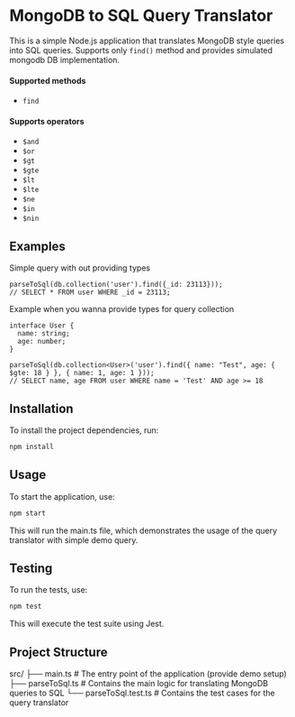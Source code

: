 # MongoDB to SQL Query Translator

This is a simple Node.js application that translates MongoDB style queries into SQL queries. Supports only `find()` method and provides simulated mongodb DB implementation.

#### Supported methods

- `find`

#### Supports operators

- `$and`
- `$or`
- `$gt`
- `$gte`
- `$lt`
- `$lte`
- `$ne`
- `$in`
- `$nin`

## Examples

Simple query with out providing types

```
parseToSql(db.collection('user').find({_id: 23113}));
// SELECT * FROM user WHERE _id = 23113;
```

Example when you wanna provide types for query collection

```
interface User {
  name: string;
  age: number;
}

parseToSql(db.collection<User>('user').find({ name: "Test", age: { $gte: 18 } }, { name: 1, age: 1 }));
// SELECT name, age FROM user WHERE name = 'Test' AND age >= 18
```

## Installation

To install the project dependencies, run:

```bash
npm install
```

## Usage

To start the application, use:

```bash
npm start
```

This will run the main.ts file, which demonstrates the usage of the query translator with simple demo query.

## Testing

To run the tests, use:

```bash
npm test
```

This will execute the test suite using Jest.

## Project Structure

src/
├── main.ts # The entry point of the application (provide demo setup)
├── parseToSql.ts # Contains the main logic for translating MongoDB queries to SQL
└── parseToSql.test.ts # Contains the test cases for the query translator

